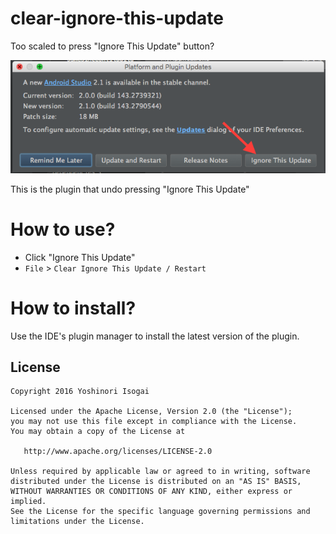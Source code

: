 # clear-ignore-this-update

Too scaled to press "Ignore This Update" button?

![screenshot](website/images/ss.png)

This is the plugin that undo pressing "Ignore This Update"

# How to use?

* Click "Ignore This Update"
* `File` > `Clear Ignore This Update / Restart`

# How to install?

Use the IDE's plugin manager to install the latest version of the plugin.

## License

```
Copyright 2016 Yoshinori Isogai

Licensed under the Apache License, Version 2.0 (the "License");
you may not use this file except in compliance with the License.
You may obtain a copy of the License at

   http://www.apache.org/licenses/LICENSE-2.0

Unless required by applicable law or agreed to in writing, software
distributed under the License is distributed on an "AS IS" BASIS,
WITHOUT WARRANTIES OR CONDITIONS OF ANY KIND, either express or implied.
See the License for the specific language governing permissions and
limitations under the License.
```
